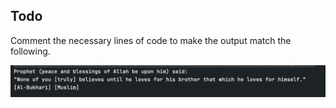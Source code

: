 ## Todo

Comment the necessary lines of code to make the output match the following.

![output.png](output.png)